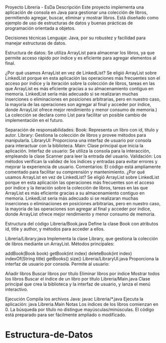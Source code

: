 Proyecto Librería - EsDa
Descripción
Este proyecto implementa una aplicación de consola en Java para gestionar una colección de libros, permitiendo agregar, buscar, eliminar y mostrar libros. Está diseñado como ejemplo de uso de estructuras de datos y buenas prácticas de programación orientada a objetos.

Decisiones técnicas
Lenguaje: Java, por su robustez y facilidad para manejar estructuras de datos.

Estructura de datos:
Se utiliza ArrayList para almacenar los libros, ya que permite acceso rápido por índice y es eficiente para agregar elementos al final.

¿Por qué usamos ArrayList en vez de LinkedList?
Se eligió ArrayList sobre LinkedList porque en esta aplicación las operaciones más frecuentes son el acceso por índice y la iteración sobre la colección de libros, tareas en las que ArrayList es más eficiente gracias a su almacenamiento contiguo en memoria.
LinkedList sería más adecuado si se realizaran muchas inserciones o eliminaciones en posiciones arbitrarias, pero en nuestro caso, la mayoría de las operaciones son agregar al final y acceder por índice, donde ArrayList ofrece mejor rendimiento y menor consumo de memoria.)
La colección se declara como List<Book> para facilitar un posible cambio de implementación en el futuro.

Separación de responsabilidades:
Book: Representa un libro con id, título y autor.
Library: Gestiona la colección de libros y provee métodos para manipularla.
LibraryUI: Proporciona una interfaz de usuario por consola para interactuar con la biblioteca.
Main: Clase principal que inicia la aplicación.
Interfaz de usuario:
Se utiliza la consola para la interacción, empleando la clase Scanner para leer la entrada del usuario.
Validación:
Los métodos verifican la validez de los índices y entradas para evitar errores y mejorar la experiencia de usuario.
Comentarios:
El código está ampliamente comentado para facilitar su comprensión y mantenimiento.
¿Por qué usamos ArrayList en vez de LinkedList?
Se eligió ArrayList sobre LinkedList porque en esta aplicación las operaciones más frecuentes son el acceso por índice y la iteración sobre la colección de libros, tareas en las que ArrayList es más eficiente gracias a su almacenamiento contiguo en memoria.
LinkedList sería más adecuado si se realizaran muchas inserciones o eliminaciones en posiciones arbitrarias, pero en nuestro caso, la mayoría de las operaciones son agregar al final y acceder por índice, donde ArrayList ofrece mejor rendimiento y menor consumo de memoria.

Estructura del código
Libreria/Book.java
Define la clase Book con atributos id, title y author, y métodos para acceder a ellos.

Libreria/Library.java
Implementa la clase Library, que gestiona la colección de libros mediante un ArrayList.
Métodos principales:

addBook(Book book)
getBook(int index)
deleteBook(int index)
indexOf(String title)
getBooks()
size()
Libreria/LibraryUI.java
Proporciona la interfaz de usuario por consola. Permite al usuario:

Añadir libros
Buscar libros por título
Eliminar libros por índice
Mostrar todos los libros
Buscar el índice de un libro por título
Libreria/Main.java
Clase principal que crea la biblioteca y la interfaz de usuario, y lanza el menú interactivo.

Ejecución
Compila los archivos Java:
javac Libreria/*.java
Ejecuta la aplicación:
java Libreria.Main
Notas
Los índices de los libros comienzan en 0.
La búsqueda por título no distingue mayúsculas/minúsculas.
El código está preparado para ser fácilmente ampliado o modificado.
# Estructura-de-Datos